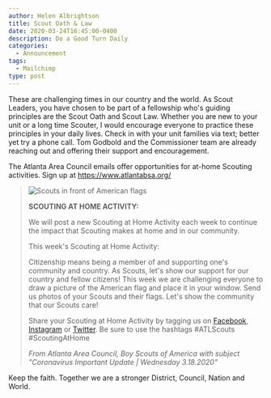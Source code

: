 ```yaml
---
author: Helen Albrightson
title: Scout Oath & Law
date: 2020-03-24T16:45:00-0400
description: Do a Good Turn Daily
categories:
  - Announcement
tags:
  - Mailchimp
type: post
---
```

These are challenging times in our country and the world.  As Scout Leaders, you have chosen to be part of a fellowship who's guiding principles are the Scout Oath and Scout Law.  Whether you are new to your unit or a long time Scouter, I would encourage everyone to practice these principles in your daily lives.  Check in with your unit families via text; better yet try a phone call.  Tom Godbold and the Commissioner team are already reaching out and offering their support and encouragement.

The Atlanta Area Council emails offer opportunities for at-home Scouting activities.  Sign up at https://www.atlantabsa.org/

> ![Scouts in front of American flags](/uploads/scouts-in-front-of-american-flags.jpg)
>
> **SCOUTING AT HOME ACTIVITY:**
>
> We will post a new Scouting at Home Activity each week to continue the impact that Scouting makes at home and in our community.
>
> This week's Scouting at Home Activity:
>
> Citizenship means being a member of and supporting one's community and country. As Scouts, let's show our support for our country and fellow citizens! This week we are challenging everyone to draw a picture of the American flag and place it in your window. Send us photos of your Scouts and their flags. Let's show the community that our Scouts care!
>
> Share your Scouting at Home Activity by tagging us on [Facebook](https://www.facebook.com/ATLBoyScouts/), [Instagram](https://www.instagram.com/atlboyscouts/) or [Twitter](https://twitter.com/atlboyscouts). Be sure to use the hashtags #ATLScouts #ScoutingAtHome
>
> *From Atlanta Area Council, Boy Scouts of America with subject "Coronavirus Important Update | Wednesday 3.18.2020"*

Keep the faith.  Together we are a stronger District, Council, Nation and World.
